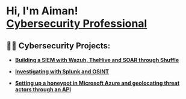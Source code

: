 <h1>Hi, I'm Aiman! <br/><a href="https://www.linkedin.com/in/aiman-ra">Cybersecurity Professional</a>

<h2>👨‍💻 Cybersecurity Projects:</h2>

- [<b>Building a SIEM with Wazuh, TheHive and SOAR through Shuffle</b>](https://github.com/Aiman-Ra/Setting-Up-SOAR-SIEM)

- [<b>Investigating with Splunk and OSINT</b>](https://github.com/Aiman-Ra/Investigating-with-Splunk-and-OSINT)

- [<b>Setting up a honeypot in Microsoft Azure and geolocating threat actors through an API</b>](https://github.com/Aiman-Ra/Setting-Up-a-Honeypot-in-Azure/tree/main)




<!--


Here are some ideas to get you started:

- 🔭 I’m currently working on ...
- 🌱 I’m currently learning ...
- 👯 I’m looking to collaborate on ...
- 🤔 I’m looking for help with ...
- 💬 Ask me about ...
- 📫 How to reach me: ...
- 😄 Pronouns: ...
- ⚡ Fun fact: ...
-->
